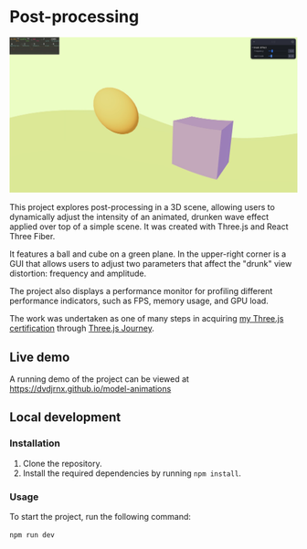 # Post-processing

![A ball and cube sit on a green plane, distorted in a drunken wave view.](./public/post-processing.jpg)

This project explores post-processing in a 3D scene, allowing users to dynamically adjust the intensity of an animated, drunken wave effect applied over top of a simple scene. It was created with Three.js and React Three Fiber.

It features a ball and cube on a green plane. In the upper-right corner is a GUI that allows users to adjust two parameters that affect the "drunk" view distortion: frequency and amplitude.

The project also displays a performance monitor for profiling different performance indicators, such as FPS, memory usage, and GPU load.

The work was undertaken as one of many steps in acquiring [my Three.js certification](https://threejs-journey.com/certificate/view/24741) through [Three.js Journey](https://threejs-journey.com/).

## Live demo

A running demo of the project can be viewed at https://dvdjrnx.github.io/model-animations

## Local development

### Installation

1. Clone the repository.
2. Install the required dependencies by running `npm install`.

### Usage

To start the project, run the following command:

`npm run dev`
